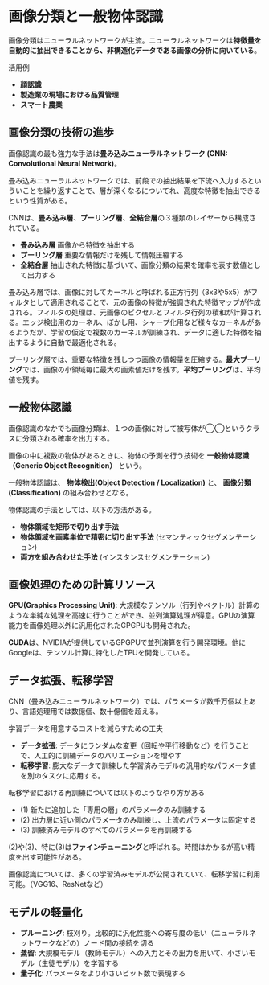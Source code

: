 <script type="text/javascript" async src="https://cdnjs.cloudflare.com/ajax/libs/mathjax/3.2.2/es5/tex-mml-chtml.min.js">
</script>
<script type="text/x-mathjax-config">
 MathJax.Hub.Config({
 tex2jax: {
 inlineMath: [['$', '$'] ],
 displayMath: [ ['$$','$$'], ["\\[","\\]"] ]
 }
 });
</script>

# 画像分類と一般物体認識

画像分類はニューラルネットワークが主流。ニューラルネットワークは**特徴量を自動的に抽出できることから、非構造化データである画像の分析に向いている**。

活用例

- **顔認識** 
- **製造業の現場における品質管理**
- **スマート農業**

## 画像分類の技術の進歩

画像認識の最も強力な手法は**畳み込みニューラルネットワーク (CNN: Convolutional Neural Network)**。

畳み込みニューラルネットワークでは、前段での抽出結果を下流へ入力するといういことを繰り返すことで、層が深くなるについてれ、高度な特徴を抽出できるという性質がある。

CNNは、**畳み込み層**、**プーリング層**、**全結合層**の３種類のレイヤーから構成されている。

- **畳み込み層** 画像から特徴を抽出する
- **プーリング層** 重要な情報だけを残して情報圧縮する
- **全結合層** 抽出された特徴に基づいて、画像分類の結果を確率を表す数値として出力する

畳み込み層では、画像に対してカーネルと呼ばれる正方行列（3x3や5x5）がフィルタとして適用されることで、元の画像の特徴が強調された特徴マップが作成される。フィルタの処理は、元画像のピクセルとフィルタ行列の積和が計算される。エッジ検出用のカーネル、ぼかし用、シャープ化用など様々なカーネルがあるようだが、学習の仮定で複数のカーネルが訓練され、データに適した特徴を抽出するように自動で最適化される。

プーリング層では、重要な特徴を残しつつ画像の情報量を圧縮する。**最大プーリング**では、画像の小領域毎に最大の画素値だけを残す。**平均プーリング**は、平均値を残す。

## 一般物体認識

画像認識のなかでも画像分類は、１つの画像に対して被写体が◯◯というクラスに分類される確率を出力する。

画像の中に複数の物体があるときに、物体の予測を行う技術を **一般物体認識（Generic Object Recognition）** という。

一般物体認識は、 **物体検出(Object Detection / Localization)** と、 **画像分類(Classification)** の組み合わせとなる。

物体認識の手法としては、以下の方法がある。

- **物体領域を矩形で切り出す手法**
- **物体領域を画素単位で精密に切り出す手法** (セマンティックセグメンテーション)
- **両方を組み合わせた手法** (インスタンスセグメンテーション)

## 画像処理のための計算リソース

**GPU(Graphics Processing Unit)**: 大規模なテンソル（行列やベクトル）計算のような単純な処理を高速に行うことができ、並列演算処理が得意。GPUの演算能力を画像処理以外に汎用化されたGPGPUも開発された。

**CUDA**は、NVIDIAが提供しているGPGPUで並列演算を行う開発環境。他にGoogleは、テンソル計算に特化したTPUを開発している。

## データ拡張、転移学習

CNN（畳み込みニューラルネットワーク）では、パラメータが数千万個以上あり、言語処理用では数億個、数十億個を超える。

学習データを用意するコストを減らすための工夫

- **データ拡張**: データにランダムな変更（回転や平行移動など）を行うことで、人工的に訓練データのバリエーションを増やす
- **転移学習**: 膨大なデータで訓練した学習済みモデルの汎用的なパラメータ値を別のタスクに応用する。

転移学習における再訓練については以下のようなやり方がある

- (1) 新たに追加した「専用の層」のパラメータのみ訓練する
- (2) 出力層に近い側のパラメータのみ訓練し、上流のパラメータは固定する
- (3) 訓練済みモデルのすべてのパラメータを再訓練する

(2)や(3)、特に(3)は**ファインチューニング**と呼ばれる。時間はかかるが高い精度を出す可能性がある。

画像認識については、多くの学習済みモデルが公開されていて、転移学習に利用可能。（VGG16、ResNetなど）

## モデルの軽量化

- **プルーニング**: 枝刈り。比較的に汎化性能への寄与度の低い（ニューラルネットワークなどの）ノード間の接続を切る
- **蒸留**: 大規模モデル（教師モデル）への入力とその出力を用いて、小さいモデル（生徒モデル）を学習する
- **量子化**: パラメータをより小さいビット数で表現する




